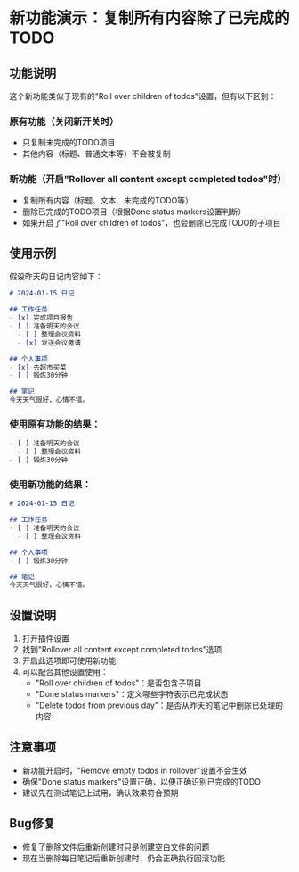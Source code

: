 # 新功能演示：复制所有内容除了已完成的TODO

## 功能说明

这个新功能类似于现有的"Roll over children of todos"设置，但有以下区别：

### 原有功能（关闭新开关时）
- 只复制未完成的TODO项目
- 其他内容（标题、普通文本等）不会被复制

### 新功能（开启"Rollover all content except completed todos"时）
- 复制所有内容（标题、文本、未完成的TODO等）
- 删除已完成的TODO项目（根据Done status markers设置判断）
- 如果开启了"Roll over children of todos"，也会删除已完成TODO的子项目

## 使用示例

假设昨天的日记内容如下：

```markdown
# 2024-01-15 日记

## 工作任务
- [x] 完成项目报告
- [ ] 准备明天的会议
  - [ ] 整理会议资料
  - [x] 发送会议邀请

## 个人事项
- [x] 去超市买菜
- [ ] 锻炼30分钟

## 笔记
今天天气很好，心情不错。
```

### 使用原有功能的结果：
```markdown
- [ ] 准备明天的会议
  - [ ] 整理会议资料
- [ ] 锻炼30分钟
```

### 使用新功能的结果：
```markdown
# 2024-01-15 日记

## 工作任务
- [ ] 准备明天的会议
  - [ ] 整理会议资料

## 个人事项
- [ ] 锻炼30分钟

## 笔记
今天天气很好，心情不错。
```

## 设置说明

1. 打开插件设置
2. 找到"Rollover all content except completed todos"选项
3. 开启此选项即可使用新功能
4. 可以配合其他设置使用：
   - "Roll over children of todos"：是否包含子项目
   - "Done status markers"：定义哪些字符表示已完成状态
   - "Delete todos from previous day"：是否从昨天的笔记中删除已处理的内容

## 注意事项

- 新功能开启时，"Remove empty todos in rollover"设置不会生效
- 确保"Done status markers"设置正确，以便正确识别已完成的TODO
- 建议先在测试笔记上试用，确认效果符合预期

## Bug修复

- 修复了删除文件后重新创建时只是创建空白文件的问题
- 现在当删除每日笔记后重新创建时，仍会正确执行回滚功能
